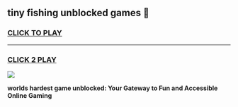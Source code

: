 
## tiny fishing unblocked games 👋
<h3>
<a href="https://premium.freeplayer.one?title=tiny_fishing_unblocked_games&ref=13F">CLICK TO PLAY</a></h3>
<hr>

<h3>
<a href="https://premium.freeplayer.one?title=tiny_fishing_unblocked_games&ref=13F">CLICK 2 PLAY</a>
  
</h3>

<a href="https://premium.freeplayer.one?title=tiny_fishing_unblocked_games&ref=12F/"><img src="https://clearcache.store/games.png"></a>


**worlds hardest game unblocked: Your Gateway to Fun and Accessible Online Gaming**
